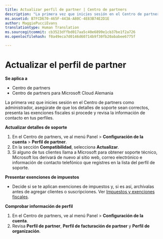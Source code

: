 ```yaml
---
title: Actualizar perfil de partner | Centro de partners
description: "La primera vez que inicies sesión en el Centro de partners como administrador, asegúrate de que los detalles de soporte sean correctos, presenta las exenciones fiscales si procede y revisa la información de contacto en tus perfiles."
ms.assetid: B7FCD670-465F-443A-A80C-4E83B74E2D1E
author: MaggiePucciEvans
translationtype: Human Translation
ms.sourcegitcommit: cb3523dffbd017aa5c40e6899e1cb37be1f2a726
ms.openlocfilehash: f0a49eca7d0146d60714b9f30fb20ababee6775f

---
```


# Actualizar el perfil de partner

**Se aplica a**

-  Centro de partners
-  Centro de partners para Microsoft Cloud Alemania

La primera vez que inicies sesión en el Centro de partners como administrador, asegúrate de que los detalles de soporte sean correctos, presenta las exenciones fiscales si procede y revisa la información de contacto en tus perfiles.

**Actualizar detalles de soporte**

1.  En el Centro de partners, ve al menú Panel &gt; **Configuración de la cuenta** &gt; **Perfil de partner**.
2.  En la sección **Compatibilidad**, selecciona **Actualizar**.
3.  Si alguno de tus clientes llama a Microsoft para obtener soporte técnico, Microsoft los derivará de nuevo al sitio web, correo electrónico e información de contacto telefónico que registres en la lista del perfil de soporte.

**Presentar exenciones de impuestos**

-   Decide si se te aplican exenciones de impuestos y, si es así, archívalas antes de agregar clientes o suscripciones. Ver [Impuestos y exenciones fiscales](tax-and-tax-exemptions.md).

**Comprobar información de perfil**

1.  En el Centro de partners, ve al menú Panel &gt; **Configuración de la cuenta**.
2.  Revisa **Perfil de partner**, **Perfil de facturación de partner** y **Perfil de organización**.

 

 






<!--HONumber=Jan17_HO2-->


